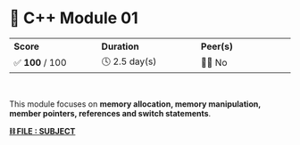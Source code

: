 <a id="readme-top" name="readme-top"></a>

<!-- ------------------------------
* TITLE, DESCRIPTION & CONTACT
------------------------------ -->
# 💽 C++ Module 01

<table>
    <tr>
        <th align="left" width="3333px">Score</th>
        <th align="left" width="3333px">Duration</th>
        <th align="left" width="3333px">Peer(s)</th>
    </tr>
    <tr>
        <td>✅ <b>100</b> / 100</td>
        <td>🕓 2.5 day(s)</td>
        <td>👷🏻 No</td>
    </tr>
</table>

<br>

This module focuses on **memory allocation, memory manipulation, member pointers, references and switch statements**.

[**⛓️ FILE : SUBJECT**](en.subject.pdf)
